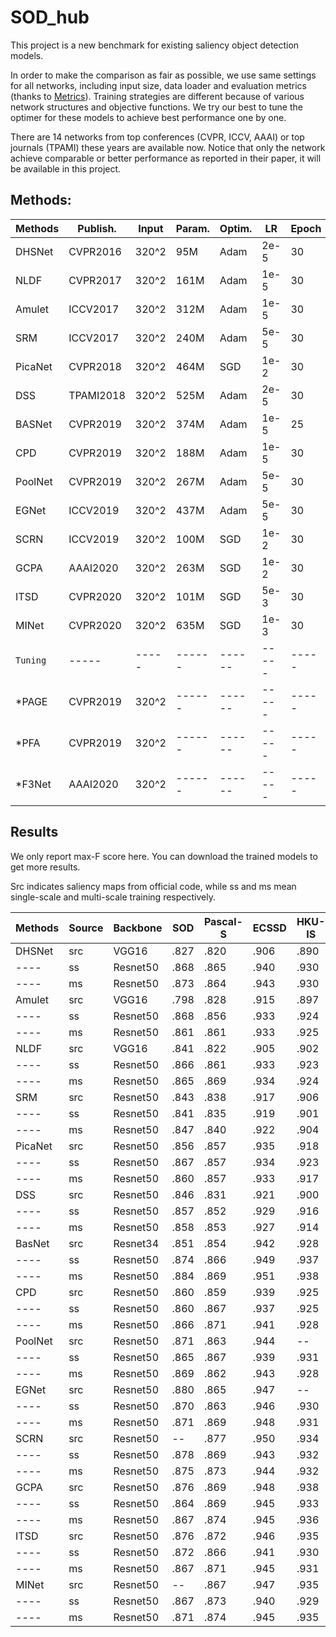 # SOD_hub

This project is a new benchmark for existing saliency object detection models. 

In order to make the comparison as fair as possible, we use same settings for all networks, including input size, data loader and evaluation metrics (thanks to [Metrics](https://github.com/lartpang/Py-SOD-VOS-EvalToolkit)). Training strategies are different because of various network structures and objective functions. We try our best to tune the optimer for these models to achieve best performance one by one. 

There are 14 networks from top conferences (CVPR, ICCV, AAAI) or top journals (TPAMI) these years are available now. Notice that only the network achieve comparable or better performance as reported in their paper, it will be available in this project. 

## Methods:

 Methods | Publish. | Input | Param. | Optim. | LR    | Epoch | Time  | Paper | Src Code
 ----    | -----    | ----- | ------ | ------ | ----- | ----- | ----- | ----- | ------
 DHSNet  | CVPR2016 | 320^2 | 95M    | Adam   | 2e-5  | 30    | ----- | [openaccess](https://openaccess.thecvf.com/content_cvpr_2016/papers/Liu_DHSNet_Deep_Hierarchical_CVPR_2016_paper.pdf) | [Pytorch](https://github.com/xsxszab/DHSNet-Pytorch)  
 NLDF    | CVPR2017 | 320^2 | 161M   | Adam   | 1e-5  | 30    | ----- | [openaccess](https://openaccess.thecvf.com/content_cvpr_2017/papers/Luo_Non-Local_Deep_Features_CVPR_2017_paper.pdf) | [Pytorch](https://github.com/AceCoooool/NLDF-pytorch)/[TF](https://github.com/zhimingluo/NLDF) 
 Amulet  | ICCV2017 | 320^2 | 312M   | Adam   | 1e-5  | 30    | ----- | [openaccess](https://openaccess.thecvf.com/content_ICCV_2017/papers/Zhang_Amulet_Aggregating_Multi-Level_ICCV_2017_paper.pdf) | [Pytorch](https://github.com/xsxszab/Amulet-Pytorch)  
 SRM     | ICCV2017 | 320^2 | 240M   | Adam   | 5e-5  | 30    | ----- | [openaccess](https://openaccess.thecvf.com/content_ICCV_2017/papers/Wang_A_Stagewise_Refinement_ICCV_2017_paper.pdf) | [Pytorch](https://github.com/xsxszab/SRM-Pytorch) 
 PicaNet | CVPR2018 | 320^2 | 464M   | SGD    | 1e-2  | 30    | ----- | [openaccess](https://openaccess.thecvf.com/content_cvpr_2018/papers/Liu_PiCANet_Learning_Pixel-Wise_CVPR_2018_paper.pdf) | [Pytorch](https://github.com/Ugness/PiCANet-Implementation)  
 DSS     | TPAMI2018| 320^2 | 525M   | Adam   | 2e-5  | 30    | ----- | [IEEE](https://ieeexplore.ieee.org/document/8315520/)/[ArXiv](https://arxiv.org/abs/1611.04849) | [Pytorch](https://github.com/AceCoooool/DSS-pytorch)  
 BASNet  | CVPR2019 | 320^2 | 374M   | Adam   | 1e-5  | 25    | ----- | [openaccess](https://openaccess.thecvf.com/content_CVPR_2019/papers/Qin_BASNet_Boundary-Aware_Salient_Object_Detection_CVPR_2019_paper.pdf) | [Pytorch](https://github.com/NathanUA/BASNet)  
 CPD     | CVPR2019 | 320^2 | 188M   | Adam   | 1e-5  | 30    | ----- | [openaccess](https://openaccess.thecvf.com/content_CVPR_2019/papers/Wu_Cascaded_Partial_Decoder_for_Fast_and_Accurate_Salient_Object_Detection_CVPR_2019_paper.pdf) | [Pytorch](https://github.com/wuzhe71/CPD)  
 PoolNet | CVPR2019 | 320^2 | 267M   | Adam   | 5e-5  | 30    | ----- | [openaccess](https://openaccess.thecvf.com/content_CVPR_2019/papers/Liu_A_Simple_Pooling-Based_Design_for_Real-Time_Salient_Object_Detection_CVPR_2019_paper.pdf) | [Pytorch](https://github.com/backseason/PoolNet)  
 EGNet   | ICCV2019 | 320^2 | 437M   | Adam   | 5e-5  | 30    | ----- | [openaccess](https://openaccess.thecvf.com/content_ICCV_2019/papers/Zhao_EGNet_Edge_Guidance_Network_for_Salient_Object_Detection_ICCV_2019_paper.pdf) | [Pytorch](https://github.com/JXingZhao/EGNet)  
 SCRN    | ICCV2019 | 320^2 | 100M   | SGD    | 1e-2  | 30    | ----- | [openaccess](https://openaccess.thecvf.com/content_ICCV_2019/papers/Wu_Stacked_Cross_Refinement_Network_for_Edge-Aware_Salient_Object_Detection_ICCV_2019_paper.pdf) | [Pytorch](https://github.com/wuzhe71/SCRN)  
 GCPA    | AAAI2020 | 320^2 | 263M   | SGD    | 1e-2  | 30    | ----- | [aaai.org](https://aaai.org/ojs/index.php/AAAI/article/view/6633) | [Pytorch](https://github.com/JosephChenHub/GCPANet)  
 ITSD    | CVPR2020 | 320^2 | 101M   | SGD    | 5e-3  | 30    | ----- | [openaccess](https://openaccess.thecvf.com/content_CVPR_2020/papers/Zhou_Interactive_Two-Stream_Decoder_for_Accurate_and_Fast_Saliency_Detection_CVPR_2020_paper.pdf) | [Pytorch](https://github.com/moothes/ITSD-pytorch)  
 MINet   | CVPR2020 | 320^2 | 635M   | SGD    | 1e-3  | 30    | ----- | [openaccess](https://openaccess.thecvf.com/content_CVPR_2020/papers/Pang_Multi-Scale_Interactive_Network_for_Salient_Object_Detection_CVPR_2020_paper.pdf) | [Pytorch](https://github.com/lartpang/MINet)  
 `Tuning`  | -----    | ----- | ------ | ------ | ----- | ----- | ----- | ----- | -----
 *PAGE    | CVPR2019 | 320^2 | ------ | ------ | ----- | ----- | ----- | [openaccess](https://openaccess.thecvf.com/content_CVPR_2019/papers/Wang_Salient_Object_Detection_With_Pyramid_Attention_and_Salient_Edges_CVPR_2019_paper.pdf) | [Pytorch](https://github.com/wenguanwang/PAGE-Net)  
 *PFA     | CVPR2019 | 320^2 | ------ | ------ | ----- | ----- | ----- | [openaccess](https://openaccess.thecvf.com/content_CVPR_2019/papers/Zhao_Pyramid_Feature_Attention_Network_for_Saliency_Detection_CVPR_2019_paper.pdf) | [Pytorch](https://github.com/dizaiyoufang/pytorch_PFAN)  
 *F3Net   | AAAI2020 | 320^2 | ------ | ------ | ----- | ----- | ----- | [aaai.org](https://aaai.org/ojs/index.php/AAAI/article/view/6916) | [Pytorch](https://github.com/weijun88/F3Net)  
 
 ## Results
 
 We only report max-F score here. You can download the trained models to get more results. 
 
 Src indicates saliency maps from official code, while ss and ms mean single-scale and multi-scale training respectively.
 
Methods | Source | Backbone  | SOD   | Pascal-S | ECSSD | HKU-IS | DUTS-TE | DUT-OMRON | Model
 ----   | ---    | -----     | ----- | -------- | ----- | -----  | -----   | -----     | -----
DHSNet  | src    | VGG16     | .827  | .820     | .906  | .890   | .808    | ------    | [maps]
----    | ss     | Resnet50  | .868  | .865     | .940  | .930   | .870    | .796      | [weight]
----    | ms     | Resnet50  | .873  | .864     | .943  | .930   | .880    | .807      | [weight]
Amulet  | src    | VGG16     | .798  | .828     | .915  | .897   | .778    | .743      | [maps]
----    | ss     | Resnet50  | .868  | .856     | .933  | .924   | .860    | .781      | [weight]
----    | ms     | Resnet50  | .861  | .861     | .933  | .925   | .867    | .788      | [weight]
NLDF    | src    | VGG16     | .841  | .822     | .905  | .902   | .813    | .753      | [maps]
----    | ss     | Resnet50  | .866  | .861     | .933  | .923   | .867    | .792      | [weight]
----    | ms     | Resnet50  | .865  | .869     | .934  | .924   | .873    | .795      | [weight]
SRM     | src    | Resnet50  | .843  | .838     | .917  | .906   | .826    | .769      | [maps]
----    | ss     | Resnet50  | .841  | .835     | .919  | .901   | .824    | .763      | [weight]
----    | ms     | Resnet50  | .847  | .840     | .922  | .904   | .832    | .773      | [weight]
PicaNet | src    | Resnet50  | .856  | .857     | .935  | .918   | .860    | .803      | [maps]
----    | ss     | Resnet50  | .867  | .857     | .934  | .923   | .869    | .797      | [weight]
----    | ms     | Resnet50  | .860  | .857     | .933  | .917   | .867    | .800      | [weight]
DSS     | src    | Resnet50  | .846  | .831     | .921  | .900   | .826    | .769      | [maps]
----    | ss     | Resnet50  | .857  | .852     | .929  | .916   | .855    | .784      | [weight]
----    | ms     | Resnet50  | .858  | .853     | .927  | .914   | .858    | .785      | [weight]
BasNet  | src    | Resnet34  | .851  | .854     | .942  | .928   | .859    | .805      | [maps]
----    | ss     | Resnet50  | .874  | .866     | .949  | .937   | .889    | .818      | [weight]
----    | ms     | Resnet50  | .884  | .869     | .951  | .938   | .894    | .821      | [weight]
CPD     | src    | Resnet50  | .860  | .859     | .939  | .925   | .865    | .797      | [maps]
----    | ss     | Resnet50  | .860  | .867     | .937  | .925   | .871    | .798      | [weight]
----    | ms     | Resnet50  | .866  | .871     | .941  | .928   | .876    | .809      | [weight]
PoolNet | src    | Resnet50  | .871  | .863     | .944  | --     | .880    | .808      | [maps]
----    | ss     | Resnet50  | .865  | .867     | .939  | .931   | .877    | .794      | [weight]
----    | ms     | Resnet50  | .869  | .862     | .943  | .928   | .877    | .806      | [weight]
EGNet   | src    | Resnet50  | .880  | .865     | .947  | --     | .889    | .815      | [maps]
----    | ss     | Resnet50  | .870  | .863     | .946  | .930   | .879    | .811      | [weight]
----    | ms     | Resnet50  | .871  | .869     | .948  | .931   | .887    | .817      | [weight]
SCRN    | src    | Resnet50  | --    | .877     | .950  | .934   | .888    | .811      | [maps]
----    | ss     | Resnet50  | .878  | .869     | .943  | .932   | .881    | .807      | [weight]
----    | ms     | Resnet50  | .875  | .873     | .944  | .932   | .886    | .812      | [weight]
GCPA    | src    | Resnet50  | .876  | .869     | .948  | .938   | .888    | .812      | [maps]
----    | ss     | Resnet50  | .864  | .869     | .945  | .933   | .886    | .801      | [weight]
----    | ms     | Resnet50  | .867  | .874     | .945  | .936   | .892    | .812      | [weight]
ITSD    | src    | Resnet50  | .876  | .872     | .946  | .935   | .885    | .821      | [maps]
----    | ss     | Resnet50  | .872  | .866     | .941  | .930   | .879    | .809      | [weight]
----    | ms     | Resnet50  | .867  | .871     | .945  | .931   | .885    | .817      | [weight]
MINet   | src    | Resnet50  | --    | .867     | .947  | .935   | .884    | .810      | [maps]
----    | ss     | Resnet50  | .867  | .873     | .940  | .929   | .881    | .802      | [weight]
----    | ms     | Resnet50  | .871  | .874     | .945  | .935   | .890    | .819      | [weight]


